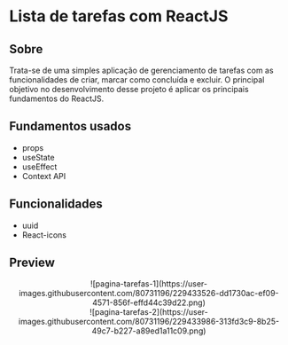# Lista de tarefas com ReactJS

## Sobre

Trata-se de uma simples aplicação de gerenciamento de tarefas com as funcionalidades de criar, marcar como concluída e excluir. O principal objetivo no desenvolvimento desse projeto é aplicar os principais fundamentos do ReactJS. 

## Fundamentos usados

- props
- useState
- useEffect
- Context API

## Funcionalidades

- uuid
- React-icons

## Preview

<div align="center">
    ![pagina-tarefas-1](https://user-images.githubusercontent.com/80731196/229433526-dd1730ac-ef09-4571-856f-effd44c39d22.png)
</div>

<div align="center">
    ![pagina-tarefas-2](https://user-images.githubusercontent.com/80731196/229433986-313fd3c9-8b25-49c7-b227-a89ed1a11c09.png)
</div>
